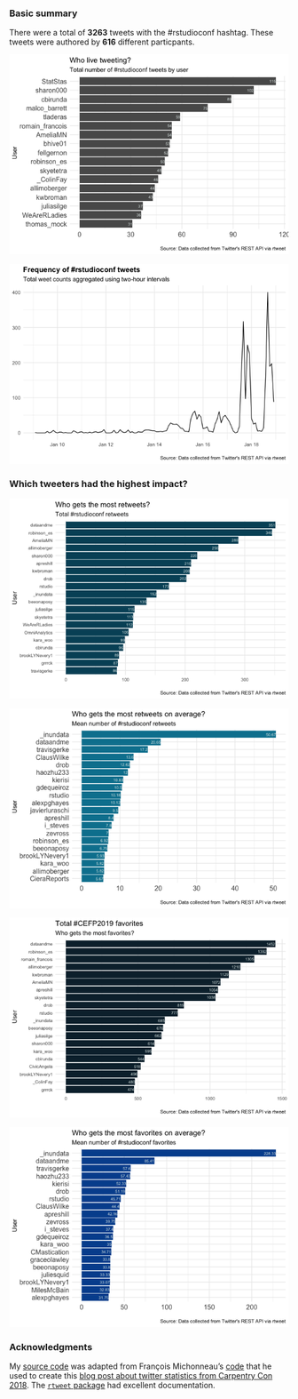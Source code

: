 ### Basic summary

There were a total of **3263** tweets with the \#rstudioconf hashtag.
These tweets were authored by **616** different particpants.

![](rtweets_rstudioconf_figs/topusers-1.png)

![](rtweets_rstudioconf_figs/tweet_timeline-1.png)

### Which tweeters had the highest impact?

![](rtweets_rstudioconf_figs/totalretweet-1.png)

![](rtweets_rstudioconf_figs/meanretweet-1.png)

![](rtweets_rstudioconf_figs/mostfav-1.png)

![](rtweets_rstudioconf_figs/meanfav-1.png)

### Acknowledgments

My [source
code](https://github.com/raynamharris/cefp2019/blob/master/dataviz/rtweets_rstudioconf.Rmd)
was adapted from François Michonneau’s
[code](https://github.com/fmichonneau/2018-carpentrycon-tweets/blob/master/index.Rmd)
that he used to create this [blog post about twitter statistics from
Carpentry Con
2018](https://carpentries.org/2018/06/carpentrycon-tweets). The
[`rtweet` package](https://rtweet.info/) had excellent documentation.
